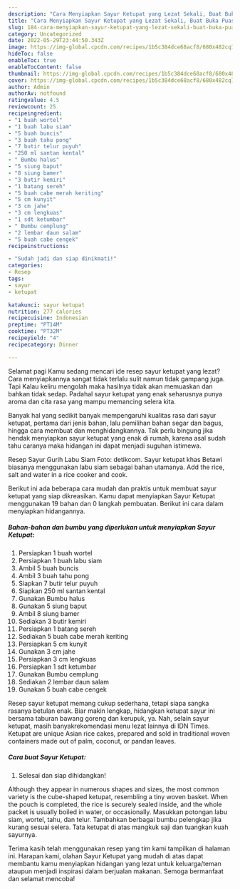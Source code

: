 ```yaml
---
description: "Cara Menyiapkan Sayur Ketupat yang Lezat Sekali, Buat Buka Puasa}"
title: "Cara Menyiapkan Sayur Ketupat yang Lezat Sekali, Buat Buka Puasa}"
slug: 184-cara-menyiapkan-sayur-ketupat-yang-lezat-sekali-buat-buka-puasa
category: Uncategorized
date: 2022-05-29T23:44:50.343Z
image: https://img-global.cpcdn.com/recipes/1b5c384dce68acf8/680x482cq70/sayur-ketupat-foto-resep-utama.jpg
hideToc: false
enableToc: true
enableTocContent: false
thumbnail: https://img-global.cpcdn.com/recipes/1b5c384dce68acf8/680x482cq70/sayur-ketupat-foto-resep-utama.jpg
cover: https://img-global.cpcdn.com/recipes/1b5c384dce68acf8/680x482cq70/sayur-ketupat-foto-resep-utama.jpg
author: Admin
authorAv: notfound
ratingvalue: 4.5
reviewcount: 25
recipeingredient:
- "1 buah wortel"
- "1 buah labu siam"
- "5 buah buncis"
- "3 buah tahu pong"
- "7 butir telur puyuh"
- "250 ml santan kental"
- " Bumbu halus"
- "5 siung baput"
- "8 siung bamer"
- "3 butir kemiri"
- "1 batang sereh"
- "5 buah cabe merah keriting"
- "5 cm kunyit"
- "3 cm jahe"
- "3 cm lengkuas"
- "1 sdt ketumbar"
- " Bumbu cemplung"
- "2 lembar daun salam"
- "5 buah cabe cengek"
recipeinstructions:

- "Sudah jadi dan siap dinikmati!"
categories:
- Resep
tags:
- sayur
- ketupat

katakunci: sayur ketupat 
nutrition: 277 calories
recipecuisine: Indonesian
preptime: "PT14M"
cooktime: "PT32M"
recipeyield: "4"
recipecategory: Dinner

---
```



Selamat pagi Kamu sedang mencari ide resep sayur ketupat yang lezat? Cara menyiapkannya sangat tidak terlalu sulit namun tidak gampang juga. Tapi Kalau keliru mengolah maka hasilnya tidak akan memuaskan dan bahkan tidak sedap. Padahal sayur ketupat yang enak seharusnya punya aroma dan cita rasa yang mampu memancing selera kita.


Banyak hal yang sedikit banyak mempengaruhi kualitas rasa dari sayur ketupat, pertama dari jenis bahan, lalu pemilihan bahan segar dan bagus, hingga cara membuat dan menghidangkannya. Tak perlu bingung jika hendak menyiapkan sayur ketupat yang enak di rumah, karena asal sudah tahu caranya maka hidangan ini dapat menjadi suguhan istimewa.

Resep Sayur Gurih Labu Siam Foto: detikcom. Sayur ketupat khas Betawi biasanya menggunakan labu siam sebagai bahan utamanya. Add the rice, salt and water in a rice cooker and cook.


Berikut ini ada beberapa cara mudah dan praktis untuk membuat sayur ketupat yang siap dikreasikan. Kamu dapat menyiapkan Sayur Ketupat menggunakan 19 bahan dan 0 langkah pembuatan. Berikut ini cara dalam menyiapkan hidangannya.

<!--inarticleads1-->

##### Bahan-bahan dan bumbu yang diperlukan untuk menyiapkan Sayur Ketupat:

1. Persiapkan 1 buah wortel
1. Persiapkan 1 buah labu siam
1. Ambil 5 buah buncis
1. Ambil 3 buah tahu pong
1. Siapkan 7 butir telur puyuh
1. Siapkan 250 ml santan kental
1. Gunakan  Bumbu halus
1. Gunakan 5 siung baput
1. Ambil 8 siung bamer
1. Sediakan 3 butir kemiri
1. Persiapkan 1 batang sereh
1. Sediakan 5 buah cabe merah keriting
1. Persiapkan 5 cm kunyit
1. Gunakan 3 cm jahe
1. Persiapkan 3 cm lengkuas
1. Persiapkan 1 sdt ketumbar
1. Gunakan  Bumbu cemplung
1. Sediakan 2 lembar daun salam
1. Gunakan 5 buah cabe cengek


Resep sayur ketupat memang cukup sederhana, tetapi siapa sangka rasanya betulan enak. Biar makin lengkap, hidangkan ketupat sayur ini bersama taburan bawang goreng dan kerupuk, ya. Nah, selain sayur ketupat, masih banyakrekomendasi menu lezat lainnya di IDN Times. Ketupat are unique Asian rice cakes, prepared and sold in traditional woven containers made out of palm, coconut, or pandan leaves. 

<!--inarticleads2-->

##### Cara buat Sayur Ketupat:


1. Selesai dan siap dihidangkan!

Although they appear in numerous shapes and sizes, the most common variety is the cube-shaped ketupat, resembling a tiny woven basket. When the pouch is completed, the rice is securely sealed inside, and the whole packet is usually boiled in water, or occasionally. Masukkan potongan labu siam, wortel, tahu, dan telur. Tambahkan berbagai bumbu pelengkap jika kurang sesuai selera. Tata ketupat di atas mangkuk saji dan tuangkan kuah sayurnya. 

Terima kasih telah menggunakan resep yang tim kami tampilkan di halaman ini. Harapan kami, olahan Sayur Ketupat yang mudah di atas dapat membantu kamu menyiapkan hidangan yang lezat untuk keluarga/teman ataupun menjadi inspirasi dalam berjualan makanan. Semoga bermanfaat dan selamat mencoba!

